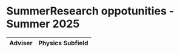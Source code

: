 # SummerResearch oppotunities - Summer 2025

| Adviser | Physics Subfield |
| ----------------------- | --------------------- |
